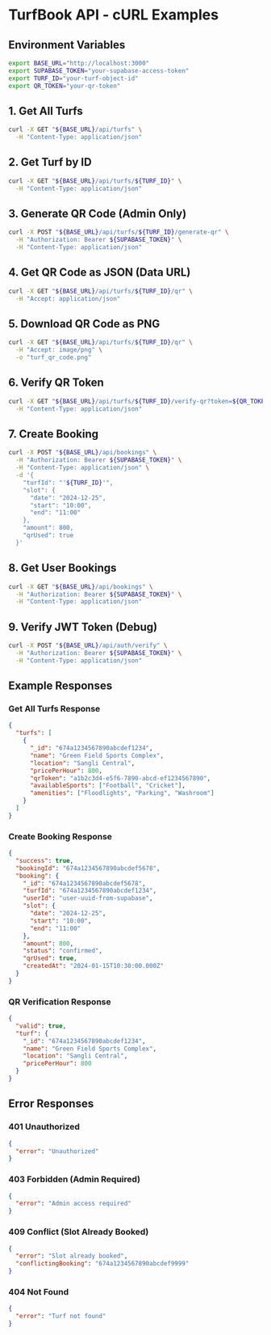 # TurfBook API - cURL Examples

## Environment Variables
```bash
export BASE_URL="http://localhost:3000"
export SUPABASE_TOKEN="your-supabase-access-token"
export TURF_ID="your-turf-object-id"
export QR_TOKEN="your-qr-token"
```

## 1. Get All Turfs
```bash
curl -X GET "${BASE_URL}/api/turfs" \
  -H "Content-Type: application/json"
```

## 2. Get Turf by ID
```bash
curl -X GET "${BASE_URL}/api/turfs/${TURF_ID}" \
  -H "Content-Type: application/json"
```

## 3. Generate QR Code (Admin Only)
```bash
curl -X POST "${BASE_URL}/api/turfs/${TURF_ID}/generate-qr" \
  -H "Authorization: Bearer ${SUPABASE_TOKEN}" \
  -H "Content-Type: application/json"
```

## 4. Get QR Code as JSON (Data URL)
```bash
curl -X GET "${BASE_URL}/api/turfs/${TURF_ID}/qr" \
  -H "Accept: application/json"
```

## 5. Download QR Code as PNG
```bash
curl -X GET "${BASE_URL}/api/turfs/${TURF_ID}/qr" \
  -H "Accept: image/png" \
  -o "turf_qr_code.png"
```

## 6. Verify QR Token
```bash
curl -X GET "${BASE_URL}/api/turfs/${TURF_ID}/verify-qr?token=${QR_TOKEN}" \
  -H "Content-Type: application/json"
```

## 7. Create Booking
```bash
curl -X POST "${BASE_URL}/api/bookings" \
  -H "Authorization: Bearer ${SUPABASE_TOKEN}" \
  -H "Content-Type: application/json" \
  -d '{
    "turfId": "'${TURF_ID}'",
    "slot": {
      "date": "2024-12-25",
      "start": "10:00",
      "end": "11:00"
    },
    "amount": 800,
    "qrUsed": true
  }'
```

## 8. Get User Bookings
```bash
curl -X GET "${BASE_URL}/api/bookings" \
  -H "Authorization: Bearer ${SUPABASE_TOKEN}" \
  -H "Content-Type: application/json"
```

## 9. Verify JWT Token (Debug)
```bash
curl -X POST "${BASE_URL}/api/auth/verify" \
  -H "Authorization: Bearer ${SUPABASE_TOKEN}" \
  -H "Content-Type: application/json"
```

## Example Responses

### Get All Turfs Response
```json
{
  "turfs": [
    {
      "_id": "674a1234567890abcdef1234",
      "name": "Green Field Sports Complex",
      "location": "Sangli Central",
      "pricePerHour": 800,
      "qrToken": "a1b2c3d4-e5f6-7890-abcd-ef1234567890",
      "availableSports": ["Football", "Cricket"],
      "amenities": ["Floodlights", "Parking", "Washroom"]
    }
  ]
}
```

### Create Booking Response
```json
{
  "success": true,
  "bookingId": "674a1234567890abcdef5678",
  "booking": {
    "_id": "674a1234567890abcdef5678",
    "turfId": "674a1234567890abcdef1234",
    "userId": "user-uuid-from-supabase",
    "slot": {
      "date": "2024-12-25",
      "start": "10:00",
      "end": "11:00"
    },
    "amount": 800,
    "status": "confirmed",
    "qrUsed": true,
    "createdAt": "2024-01-15T10:30:00.000Z"
  }
}
```

### QR Verification Response
```json
{
  "valid": true,
  "turf": {
    "_id": "674a1234567890abcdef1234",
    "name": "Green Field Sports Complex",
    "location": "Sangli Central",
    "pricePerHour": 800
  }
}
```

## Error Responses

### 401 Unauthorized
```json
{
  "error": "Unauthorized"
}
```

### 403 Forbidden (Admin Required)
```json
{
  "error": "Admin access required"
}
```

### 409 Conflict (Slot Already Booked)
```json
{
  "error": "Slot already booked",
  "conflictingBooking": "674a1234567890abcdef9999"
}
```

### 404 Not Found
```json
{
  "error": "Turf not found"
}
```